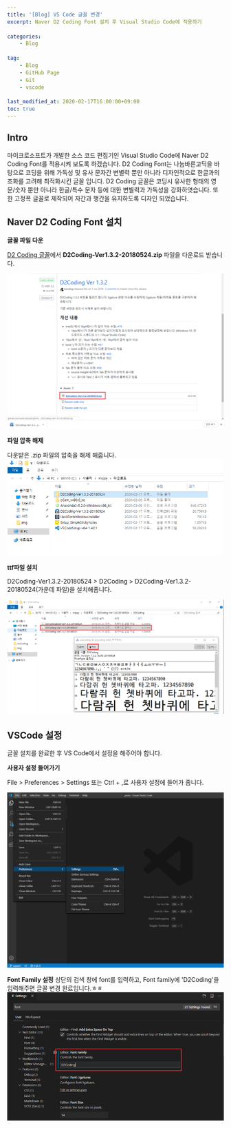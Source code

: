 ```yaml
---
title: '[Blog] VS Code 글꼴 변경'
excerpt: Naver D2 Coding Font 설치 후 Visual Studio Code에 적용하기 

categories:
    - Blog

tag:
    - Blog
    - GitHub Page
    - Git
    - vscode

last_modified_at: 2020-02-17T16:00:00+09:00
toc: true
---
```


## Intro
마이크로소프트가 개발한 소스 코드 편집기인 Visual Studio Code에 Naver D2 Coding Font를 적용시켜 보도록 하겠습니다. 
D2 Coding Font는 나눔바른고딕을 바탕으로 코딩을 위해 가독성 및 유사 문자간 변별력 뿐만 아니라 디자인적으로 한글과의 조화를 고려해 최적화시킨 글꼴 입니다.
D2 Coding 글꼴은 코딩시 유사한 형태의 영문/숫자 뿐만 아니라 한글/특수 문자 등에 대한 변별력과 가독성을 강화하엿습니다. 또한 고정폭 글꼴로 제작되어 자간과 행간을 유지하도록 디자인 되었습니다.


## Naver D2 Coding Font 설치

__글꼴 파일 다운__

[D2 Coding 글꼴](https://github.com/naver/d2codingfont/releases/tag/VER1.3.2)에서  __D2Coding-Ver1.3.2-20180524.zip__ 파일을 다운로드 받습니다.

![2.17-6](/assets/img/blog/2.17-6.png)

__파일 압축 해제__

다운받은 .zip 파일의 압축을 해제 해줍니다.
![2.17-3](/assets/img/blog/2.17-3.png)

__ttf파일 설치__

D2Coding-Ver1.3.2-20180524 > D2Coding > D2Coding-Ver1.3.2-20180524(가운데 파일)을 설치해줍니다.

![2.17-4](/assets/img/blog/2.17-4.png)


## VSCode 설정

글꼴 설치를 완료한 후 VS Code에서 설정을 해주어야 합니다. 

__사용자 설정 들어가기__

File > Preferences > Settings 또는 Ctrl + ,로 사용자 설정에 들어가 줍니다.

![2.17-1](/assets/img/blog/2.17-1.png)

__Font Family 설정__
상단의 검색 창에 font를 입력하고, Font family에 'D2Coding'을 입력해주면 글꼴 변경 완료입니다.ㅎㅎ
![2.17-5](/assets/img/blog/2.17-5.png)
